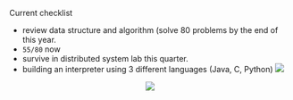 
<!--- [![Xiaxi's GitHub stats](https://github-readme-stats.vercel.app/api?username=xshen053)](https://github.com/xshen053/github-readme-stats) -->

Current checklist
- review data structure and algorithm (solve 80 problems by the end of this year.
- `55/80` now
- survive in distributed system lab this quarter.
- building an interpreter using 3 different languages (Java, C, Python)
![](https://media.tenor.com/GfSX-u7VGM4AAAAC/coding.gif)

<!-- ![](https://www.icegif.com/wp-content/uploads/2022/01/icegif-254.gif) -->

<!--- Hi, I’m Xiaxi Shen
- I’m currently a graduate student in Electrical and Computer Engineering major at University of Washington.
- With a strong foundation in Computer Science and Electrical Engineering, I possess a deep understanding of these fields and a fervent desire to expand my knowledge. 
- Recently, I have developed a keen interest in Infrastructure/Systems/Pipelines, recognizing their significance in the rapidly evolving world of information technology.
- Information technology is changing the world. I feel lucky to witness this amazing process as a participant.
<!-- - My ultimate goal is to work for a tech company that is at the forefront of innovation. I am actively seeking internships and networking opportunities to gain more experience in the field, and as a first step, I am trying to make contributions to the open-source community.>
- During my spare time, I like reading books, hiking, playing sports and playing the piano. I am currently taking a **tennis** course. 🎾💪
<!-- - The cherry blossoms at UW are in full bloom and it's absolutely breathtaking. I'm really enjoying the colorful scenery!
![image](https://user-images.githubusercontent.com/97472036/231074682-cd026b69-892d-4944-9232-06bddd32efe8.png) -->
<!-- During my spare time, I like reading books, hiking, playing sports and playing the piano. I am currently taking a **tennis** course. 🎾💪 -->

<!---
- 💞️ I’m looking to collaborate on ...
- 📫 How to reach me ...
--->
<!---
xshen053/xshen053 is a ✨ special ✨ repository because its `README.md` (this file) appears on your GitHub profile.
You can click the Preview link to take a look at your changes.
--->

<div align="center">
<img src="https://komarev.com/ghpvc/?username=xshen053&&style=flat-square" align="center" />
</div>  
